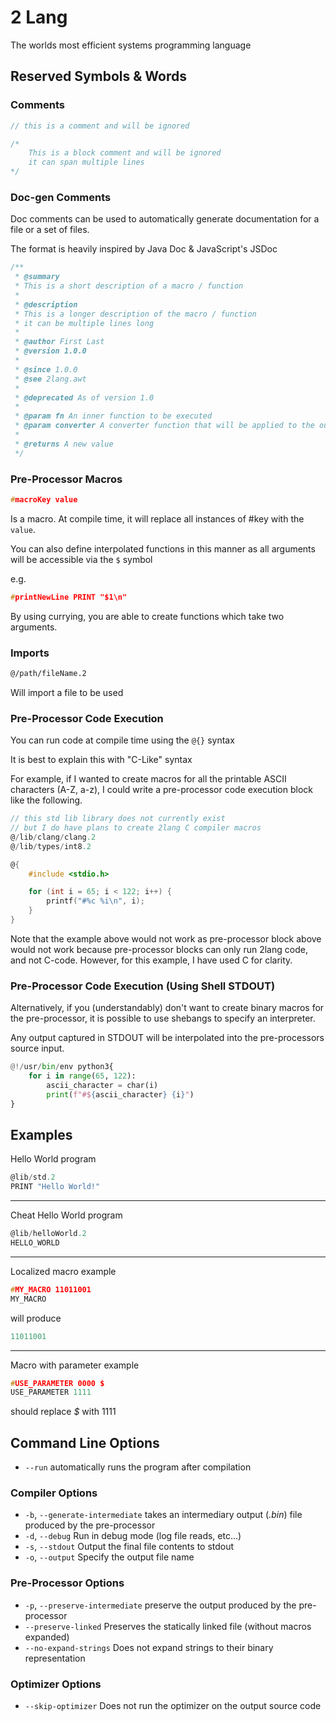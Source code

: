 # 2 Lang

The worlds most efficient systems programming language

## Reserved Symbols & Words

### Comments

```C
// this is a comment and will be ignored

/*
    This is a block comment and will be ignored
    it can span multiple lines
*/
```

### Doc-gen Comments

Doc comments can be used to automatically generate documentation for a file
or a set of files.

The format is heavily inspired by Java Doc & JavaScript's JSDoc

```ts
/**
 * @summary
 * This is a short description of a macro / function
 *
 * @description
 * This is a longer description of the macro / function
 * it can be multiple lines long
 *
 * @author First Last
 * @version 1.0.0
 *
 * @since 1.0.0
 * @see 2lang.awt
 *
 * @deprecated As of version 1.0
 *
 * @param fn An inner function to be executed
 * @param converter A converter function that will be applied to the output
 *
 * @returns A new value
 */
```

### Pre-Processor Macros

```C
#macroKey value
```

Is a macro. At compile time, it will replace all instances of #key with the `value`.

You can also define interpolated functions in this manner as all arguments will be accessible via the `$` symbol

e.g.

```c
#printNewLine PRINT "$1\n"
```

By using currying, you are able to create functions which take two arguments.

### Imports

```sh
@/path/fileName.2
```

Will import a file to be used

### Pre-Processor Code Execution

You can run code at compile time using the `@{}` syntax

It is best to explain this with "C-Like" syntax

For example, if I wanted to create macros for all the printable ASCII characters (A-Z, a-z), I could write a pre-processor code execution block like the following.

```c
// this std lib library does not currently exist
// but I do have plans to create 2lang C compiler macros
@/lib/clang/clang.2
@/lib/types/int8.2

@{
    #include <stdio.h>

    for (int i = 65; i < 122; i++) {
        printf("#%c %i\n", i);
    }
}
```

Note that the example above would not work as pre-processor block above would not work because pre-processor blocks can only run 2lang code, and not C-code. However, for this example, I have used C for clarity.

### Pre-Processor Code Execution (Using Shell STDOUT)

Alternatively, if you (understandably) don't want to create binary macros
for the pre-processor, it is possible to use shebangs to specify an interpreter.

Any output captured in STDOUT will be interpolated into the pre-processors
source input.

```python
@!/usr/bin/env python3{
    for i in range(65, 122):
        ascii_character = char(i)
        print(f"#${ascii_character} {i}")
}
```

## Examples

Hello World program

```C
@lib/std.2
PRINT "Hello World!"
```

---

Cheat Hello World program

```C
@lib/helloWorld.2
HELLO_WORLD
```

---

Localized macro example

```C
#MY_MACRO 11011001
MY_MACRO
```

will produce

```C
11011001
```

---

Macro with parameter example

```C
#USE_PARAMETER 0000 $
USE_PARAMETER 1111
```

should replace _$_ with 1111

## Command Line Options

- `--run` automatically runs the program after compilation

### Compiler Options

- `-b`, `--generate-intermediate` takes an intermediary output (_.bin_) file produced by the pre-processor
- `-d`, `--debug` Run in debug mode (log file reads, etc...)
- `-s`, `--stdout` Output the final file contents to stdout
- `-o`, `--output` Specify the output file name

### Pre-Processor Options

- `-p`, `--preserve-intermediate` preserve the output produced by the pre-processor
- `--preserve-linked` Preserves the statically linked file (without macros expanded)
- `--no-expand-strings` Does not expand strings to their binary representation

### Optimizer Options

- `--skip-optimizer` Does not run the optimizer on the output source code
